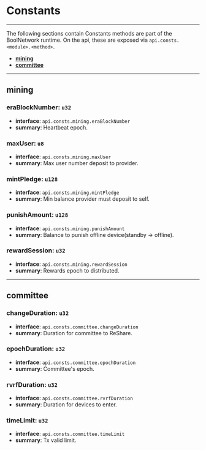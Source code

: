 # Constants

---

The following sections contain Constants methods are part of the BoolNetwork runtime. On the api, these are exposed via `api.consts.<module>.<method>`.

- **[mining](#mining)**
- **[committee](#committee)**

---

## mining

### eraBlockNumber: `u32`

- **interface**: `api.consts.mining.eraBlockNumber`
- **summary**: Heartbeat epoch.

### maxUser: `u8`

- **interface**: `api.consts.mining.maxUser`
- **summary**: Max user number deposit to provider.

### mintPledge: `u128`

- **interface**: `api.consts.mining.mintPledge`
- **summary**: Min balance provider must deposit to self.

### punishAmount: `u128`

- **interface**: `api.consts.mining.punishAmount`
- **summary**: Balance to punish offline device(standby -> offline).

### rewardSession: `u32`

- **interface**: `api.consts.mining.rewardSession`
- **summary**: Rewards epoch to distributed.

---

## committee

### changeDuration: `u32`

- **interface**: `api.consts.committee.changeDuration`
- **summary**: Duration for committee to ReShare.

### epochDuration: `u32`

- **interface**: `api.consts.committee.epochDuration`
- **summary**: Committee's epoch.

### rvrfDuration: `u32`

- **interface**: `api.consts.committee.rvrfDuration`
- **summary**: Duration for devices to enter.

### timeLimit: `u32`

- **interface**: `api.consts.committee.timeLimit`
- **summary**: Tx valid limit.
